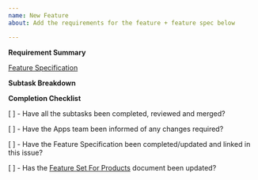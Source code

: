 ```yaml
---
name: New Feature
about: Add the requirements for the feature + feature spec below

---
```


**Requirement Summary**


[Feature Specification](url)


**Subtask Breakdown**


**Completion Checklist**

[ ] - Have all the subtasks been completed, reviewed and merged?

[ ] - Have the Apps team been informed of any changes required?

[ ] - Have the Feature Specification been completed/updated and linked in this issue?

[ ] - Has the [Feature Set For Products](https://drive.google.com/open?id=1asotck0FQypAXDr0jpJ-xfoqI9kGv8YIGe_27O5D5gM) document been updated?

